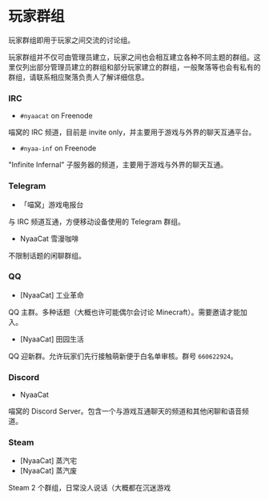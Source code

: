 # 玩家群组

玩家群组即用于玩家之间交流的讨论组。

玩家群组并不仅可由管理员建立，玩家之间也会相互建立各种不同主题的群组。这里仅列出部分管理员建立的群组和部分玩家建立的群组，一般聚落等也会有私有的群组，请联系相应聚落负责人了解详细信息。

### IRC

* `#nyaacat` on Freenode

喵窝的 IRC 频道，目前是 invite only，并主要用于游戏与外界的聊天互通平台。

* `#nyaa-inf` on Freenode

"Infinite Infernal" 子服务器的频道，主要用于游戏与外界的聊天互通。

### Telegram

* 「喵窝」游戏电报台

与 IRC 频道互通，方便移动设备使用的 Telegram 群组。

* NyaaCat 雪漫咖啡

不限制话题的闲聊群组。

### QQ

* [NyaaCat] 工业革命

QQ 主群。多种话题（大概也许可能偶尔会讨论 Minecraft）。需要邀请才能加入。

* [NyaaCat] 田园生活

QQ 迎新群。允许玩家们先行接触萌新便于白名单审核。群号 `660622924`。

### Discord

* NyaaCat

喵窝的 Discord Server。包含一个与游戏互通聊天的频道和其他闲聊和语音频道。

### Steam

* [NyaaCat] 蒸汽宅
* [NyaaCat] 蒸汽废

Steam 2 个群组，日常没人说话（大概都在沉迷游戏

